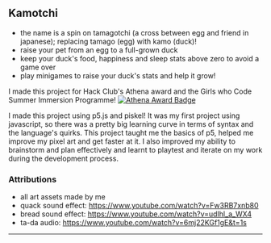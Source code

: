 ## Kamotchi
- the name is a spin on tamagotchi (a cross between egg and friend in japanese); replacing tamago (egg) with kamo (duck)!
- raise your pet from an egg to a full-grown duck
- keep your duck's food, happiness and sleep stats above zero to avoid a game over
- play minigames to raise your duck's stats and help it grow!

I made this project for Hack Club's Athena award and the Girls who Code Summer Immersion Programme!
[![Athena Award Badge](https://img.shields.io/endpoint?url=https%3A%2F%2Faward.athena.hackclub.com%2Fapi%2Fbadge)](https://award.athena.hackclub.com?utm_source=readme)

I made this project using p5.js and piskel! It was my first project using javascript, so there was a pretty big learning curve in terms of syntax and the language's quirks.
This project taught me the basics of p5, helped me improve my pixel art and get faster at it. I also improved my ability to brainstorm and plan effectively and learnt to playtest and iterate on my work during the development process.


###  Attributions
- all art assets made by me
- quack sound effect: https://www.youtube.com/watch?v=Fw3RB7xnb80
- bread sound effect: https://www.youtube.com/watch?v=udIhl_a_WX4
- ta-da audio: https://www.youtube.com/watch?v=6mj22KGf1gE&t=1s

---
